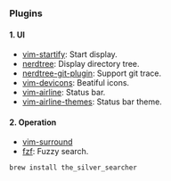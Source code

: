 ### Plugins
#### 1. UI
- [vim-startify](https://github.com/mhinz/vim-startify): Start display.
- [nerdtree](https://github.com/scrooloose/nerdtree): Display directory tree.
- [nerdtree-git-plugin](https://github.com/xuyuanp/nerdtree-git-plugin): Support git trace.
- [vim-devicons](https://github.com/ryanoasis/vim-devicons): Beatiful icons.
- [vim-airline](https://github.com/vim-airline/vim-airline): Status bar.
- [vim-airline-themes](https://github.com/vim-airline/vim-airline-themes): Status bar theme.

#### 2. Operation
- [vim-surround](https://github.com/tpope/vim-surround)
- [fzf](https://github.com/junegunn/fzf): Fuzzy search.
```
brew install the_silver_searcher
```
